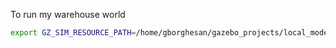 To run my warehouse world

```bash
export GZ_SIM_RESOURCE_PATH=/home/gborghesan/gazebo_projects/local_models
```

